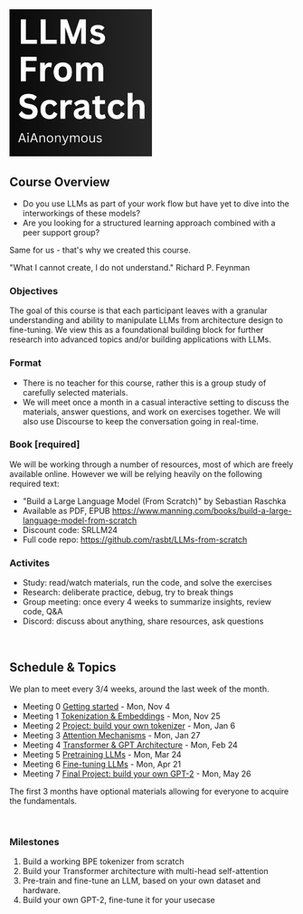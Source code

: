 
<img src="Supporting/Images/course_logo.png" alt="LLMs From Scratch" width="50%">

## Course Overview
- Do you use LLMs as part of your work flow but have yet to dive into the interworkings of these models? 
- Are you looking for a structured learning approach combined with a peer support group? 

Same for us - that's why we created this course.

"What I cannot create, I do not understand." Richard P. Feynman


### Objectives
The goal of this course is that each participant leaves with a granular understanding and ability to manipulate LLMs from architecture design to fine-tuning. We view this as a foundational building block for further research into advanced topics and/or building applications with LLMs.

### Format
- There is no teacher for this course, rather this is a group study of carefully selected materials. 
- We will meet once a month in a casual interactive setting to discuss the materials, answer questions, and work on exercises together. We will also use Discourse to keep the conversation going in real-time.

### Book [required]
We will be working through a number of resources, most of which are freely available online. However we will be relying heavily on the following required text: 
- "Build a Large Language Model (From Scratch)" by Sebastian Raschka
- Available as PDF, EPUB https://www.manning.com/books/build-a-large-language-model-from-scratch
- Discount code: SRLLM24
- Full code repo: https://github.com/rasbt/LLMs-from-scratch

### Activites
- Study: read/watch materials, run the code, and solve the exercises
- Research: deliberate practice, debug, try to break things
- Group meeting: once every 4 weeks to summarize insights, review code, Q&A
- Discord: discuss about anything, share resources, ask questions

<br>

## Schedule & Topics

We plan to meet every 3/4 weeks, around the last week of the month.
- Meeting 0 [Getting started](Meeting-0/README.md) - Mon, Nov 4
- Meeting 1 [Tokenization & Embeddings](Meeting-1/README.md) - Mon, Nov 25
- Meeting 2 [Project: build your own tokenizer](Meeting-2/README.md) - Mon, Jan 6
- Meeting 3 [Attention Mechanisms](Meeting-3/README.md) - Mon, Jan 27
- Meeting 4 [Transformer & GPT Architecture](Meeting-4/README.md) - Mon, Feb 24
- Meeting 5 [Pretraining LLMs](Meeting-5/README.md) - Mon, Mar 24
- Meeting 6 [Fine-tuning LLMs](Meeting-6/README.md) - Mon, Apr 21
- Meeting 7 [Final Project: build your own GPT-2](Meeting-7/README.md) - Mon, May 26

The first 3 months have optional materials allowing for everyone to acquire the fundamentals.

<br>

### Milestones
1) Build a working BPE tokenizer from scratch
2) Build your Transformer architecture with multi-head self-attention
3) Pre-train and fine-tune an LLM, based on your own dataset and hardware.
4) Build your own GPT-2, fine-tune it for your usecase 